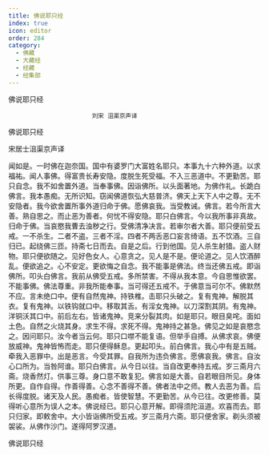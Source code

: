 ```yaml
---
title: 佛说耶只经
index: true
icon: editor
order: 284
category:
  - 佛藏
  - 大藏经
  - 经藏
  - 经集部
---
```


  佛说耶只经  

                        　　刘宋 沮渠京声译  

佛说耶只经  

宋居士沮渠京声译  

闻如是。一时佛在迦奈国。国中有婆罗门大富姓名耶只。本事九十六种外道。以求福祐。闻人事佛。得富贵长寿安隐。度脱生死受福。不入三恶道中。不更勤苦。耶只自念。我不如舍置外道。当奉事佛。因诣佛所。以头面著地。为佛作礼。长跪白佛言。我本愚痴。无所识知。窃闻佛道恢弘大慈普济。佛天上天下人中之尊。无不安隐者。我今欲舍置所事外道归命于佛。愿佛哀我。当受教诫。佛言。若今所言大善。熟自思之。而止恶为善者。何忧不得安隐。耶只白佛言。今以我所事非真故。归命于佛。当哀愍我曹去浊秽之行。受佛清净决言。若审尔者大善。耶只便前受五戒。一不杀生。二者不盗。三者不淫。四者不两舌恶口妄言绮语。五不饮酒。三自归已。起绕佛三匝。持斋七日而去。自是之后。行到他国。见人杀生射猎。盗人财物。耶只便欲随之。见好色女人。心意贪之。见人是不是。便论道之。见人饮酒醉乱。便欲追之。心不安定。更欲悔之自念。我不能事是佛法。终当还佛五戒。即诣佛所。叩头白佛言。我前从佛受五戒。多所禁害。不得从我本意。今自思惟欲罢。不能事佛。佛法尊重。非我所能奉事。当可得还五戒不。于佛意当可尔不。佛默然不应。言未绝口中。便有自然鬼神。持铁椎。击耶只头破之。复有鬼神。解脱其衣。复有鬼神。以铁钩就口中。移取其舌。有淫女鬼神。以刀深割其阴。有鬼神。洋铜沃其口中。前后左右。皆诸鬼神。竞来分裂其肉。如是耶只。眼目臭咤。面如土色。自然之火烧其身。求生不得。求死不得。鬼神持之甚急。佛见之如是哀愍念之。因问耶只。汝今者当云何。耶只口噤不能复语。但举手自搏。从佛求哀。佛便放威神。鬼神皆怖而走。耶只便得稣息。更起叩头。前白佛言。我心中有是五贼。牵我入恶罪中。出是恶言。今受其罪。自我所为违负佛言。愿佛哀我。佛言。自汝心口所为。当咎阿谁。耶只白佛言。从今日以往。当自改更奉持五戒。岁三斋月六斋。烧香然灯。供事三尊。身口意不敢复犯。佛言如是大善。自若眼目所见。身体所更。自作自得。作善得善。心念不善得不善。佛者法中之师。教人去恶为善。后长得度脱。诸天及人民。愚痴者。皆使智慧。不更勤苦。从今已往。改更修善。莫得听心意所为误人之本。佛说经已。耶只心意开解。即得须陀洹道。欢喜而去。耶只归家。即敕舍中。大小皆诣佛所受五戒。岁三斋月六斋。耶只便舍家。剃头须被袈裟。从佛作沙门。遂得阿罗汉道。  

佛说耶只经  
